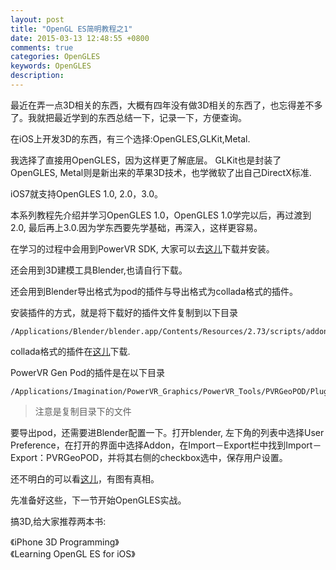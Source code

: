 ```yaml
---
layout: post
title: "OpenGL ES简明教程之1"
date: 2015-03-13 12:48:55 +0800
comments: true
categories: OpenGLES
keywords: OpenGLES
description: 
---
```


最近在弄一点3D相关的东西，大概有四年没有做3D相关的东西了，也忘得差不多了。我就把最近学到的东西总结一下，记录一下，方便查询。

在iOS上开发3D的东西，有三个选择:OpenGLES,GLKit,Metal. <br>

我选择了直接用OpenGLES，因为这样更了解底层。 GLKit也是封装了OpenGLES, Metal则是新出来的苹果3D技术，也学微软了出自己DirectX标准. <br>

iOS7就支持OpenGLES 1.0, 2.0，3.0。<br>

本系列教程先介绍并学习OpenGLES 1.0，OpenGLES 1.0学完以后，再过渡到2.0, 最后再上3.0.因为学东西要先学基础，再深入，这样更容易。<br>

在学习的过程中会用到PowerVR SDK, 大家可以去[这儿](http://community.imgtec.com/developers/powervr/installers/)下载并安装。<br>

还会用到3D建模工具Blender,也请自行下载。<br>

还会用到Blender导出格式为pod的插件与导出格式为collada格式的插件。<br>

安装插件的方式，就是将下载好的插件文件复制到以下目录

```
/Applications/Blender/blender.app/Contents/Resources/2.73/scripts/addons/
```

collada格式的插件在[这儿](http://sourceforge.net/projects/colladablender/)下载.<br>

PowerVR Gen Pod的插件是在以下目录

```
/Applications/Imagination/PowerVR_Graphics/PowerVR_Tools/PVRGeoPOD/Plugins/Blender/OSX_x86/
```

>注意是复制目录下的文件

要导出pod，还需要进Blender配置一下。打开blender, 左下角的列表中选择User Preference，在打开的界面中选择Addon，在Import－Export栏中找到Import－Export：PVRGeoPOD，并将其右侧的checkbox选中，保存用户设置。

还不明白的可以看[这儿](http://blog.csdn.net/cj_gameboy/article/details/41171171)，有图有真相。

先准备好这些，下一节开始OpenGLES实战。

搞3D,给大家推荐两本书:<br>

《iPhone 3D Programming》<br>
《Learning OpenGL ES for iOS》